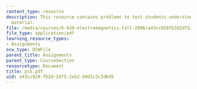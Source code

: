 ```yaml
---
content_type: resource
description: This resource contains problems to test students understanding of course
  material.
file: /media/courses/6-630-electromagnetics-fall-2006/a43cc928fb2d2df52eb2b9d1c2c3d6d5_ps5.pdf
file_type: application/pdf
learning_resource_types:
- Assignments
ocw_type: OCWFile
parent_title: Assignments
parent_type: CourseSection
resourcetype: Document
title: ps5.pdf
uid: a43cc928-fb2d-2df5-2eb2-b9d1c2c3d6d5
---
```

